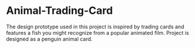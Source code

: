 # Animal-Trading-Card

The design prototype used in this project is inspired by trading cards and features a fish you might recognize from a popular animated film. Project is designed as a penguin animal card.
